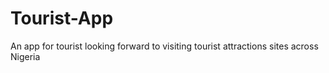 # Tourist-App
An app for tourist looking forward to visiting tourist attractions sites across Nigeria
